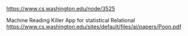 
 https://www.cs.washington.edu/node/3525


Machine Reading Killer App for statistical Relational 
 https://www.cs.washington.edu/sites/default/files/ai/papers/Poon.pdf
